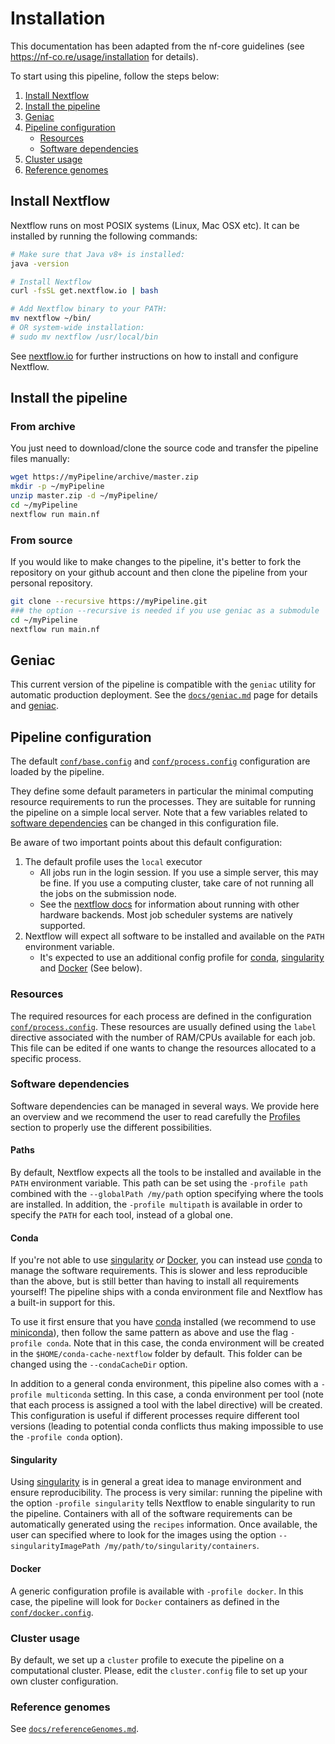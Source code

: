 # Installation

This documentation has been adapted from the nf-core guidelines
(see https://nf-co.re/usage/installation for details).

To start using this pipeline, follow the steps below:

1. [Install Nextflow](#install-nextflow)
2. [Install the pipeline](#install-the-pipeline)
3. [Geniac](#geniac)
4. [Pipeline configuration](#pipeline-configuration)
    * [Resources](#resources)
    * [Software dependencies](#software-dependencies)
5. [Cluster usage](#cluster-usage)
6. [Reference genomes](#reference-genomes)

## Install Nextflow

Nextflow runs on most POSIX systems (Linux, Mac OSX etc). It can be installed by running the following commands:

```bash
# Make sure that Java v8+ is installed:
java -version

# Install Nextflow
curl -fsSL get.nextflow.io | bash

# Add Nextflow binary to your PATH:
mv nextflow ~/bin/
# OR system-wide installation:
# sudo mv nextflow /usr/local/bin
```

See [nextflow.io](https://www.nextflow.io/) for further instructions on how to install and configure Nextflow.

## Install the pipeline

### From archive

You just need to download/clone the source code and transfer the pipeline files manually:

```bash
wget https://myPipeline/archive/master.zip
mkdir -p ~/myPipeline
unzip master.zip -d ~/myPipeline/
cd ~/myPipeline
nextflow run main.nf
```

### From source

If you would like to make changes to the pipeline, it's better to fork the repository on your github account and then clone the pipeline from your personal repository.

```bash
git clone --recursive https://myPipeline.git
### the option --recursive is needed if you use geniac as a submodule
cd ~/myPipeline
nextflow run main.nf
```

## Geniac

This current version of the pipeline is compatible with the `geniac` utility for automatic production deployment.
See the [`docs/geniac.md`](geniac.md) page for details and [geniac](https://geniac.readthedocs.io).

## Pipeline configuration

The default [`conf/base.config`](../conf/base.config) and  [`conf/process.config`](../conf/process.config) configuration are loaded by the pipeline.

They define some default parameters in particular the minimal computing resource requirements to run the processes. They are suitable for running the pipeline on a simple local server.
Note that a few variables related to [software dependencies](#software-dependencies) can be changed in this configuration file.

Be aware of two important points about this default configuration:

1. The default profile uses the `local` executor
    * All jobs run in the login session. If you use a simple server, this may be fine. 
	If you use a computing cluster, take care of not running all the jobs on the submission node.
    * See the [nextflow docs](https://www.nextflow.io/docs/latest/executor.html) for information about running with other hardware backends.
	Most job scheduler systems are natively supported.
2. Nextflow will expect all software to be installed and available on the `PATH` environment variable.
    * It's expected to use an additional config profile for [conda](https://docs.conda.io), [singularity](https://sylabs.io/guides/3.6/user-guide/) and [Docker](https://www.docker.com/) (See below).

### Resources

The required resources for each process are defined in the configuration [`conf/process.config`](../conf/process.config).
These resources are usually defined using the `label` directive associated with the number of RAM/CPUs available for each job.
This file can be edited if one wants to change the resources allocated to a specific process.

### Software dependencies

Software dependencies can be managed in several ways. We provide here an overview and we recommend the user to read carefully the [Profiles](profiles.md) section to properly use the different possibilities.

#### Paths

By default, Nextflow expects all the tools to be installed and available in the `PATH` environment variable.
This path can be set using the `-profile path` combined with the `--globalPath /my/path` option specifying where the tools are installed.
In addition, the `-profile multipath` is available in order to specify the `PATH` for each tool, instead of a global one.

#### Conda

If you're not able to use [singularity](https://sylabs.io/guides/3.6/user-guide/) _or_ [Docker](https://www.docker.com/), you can instead use [conda](https://docs.conda.io) to manage the software requirements.
This is slower and less reproducible than the above, but is still better than having to install all requirements yourself!
The pipeline ships with a conda environment file and Nextflow has a built-in support for this.

To use it first ensure that you have [conda](https://docs.conda.io) installed (we recommend to use [miniconda](https://conda.io/miniconda.html)), then follow the same pattern as above and use the flag `-profile conda`.
Note that in this case, the conda environment will be created in the `$HOME/conda-cache-nextflow` folder by default. This folder can be changed using the `--condaCacheDir` option.

In addition to a general conda environment, this pipeline also comes with a `-profile multiconda` setting. In this case, a conda environment per tool (note that each process is assigned a tool with the label directive) will be created.
This configuration is useful if different processes require different tool versions (leading to potential conda conflicts thus making impossible to use the `-profile conda` option).

#### Singularity

Using [singularity](https://sylabs.io/guides/3.6/user-guide/) is in general a great idea to manage environment and ensure reproducibility.
The process is very similar: running the pipeline with the option `-profile singularity` tells Nextflow to enable singularity to run the pipeline. 
Containers with all of the software requirements can be automatically generated using the `recipes` information.
Once available, the user can specified where to look for the images using the option `--singularityImagePath /my/path/to/singularity/containers`.

#### Docker

A generic configuration profile is available with `-profile docker`.
In this case, the pipeline will look for `Docker` containers as defined in the [`conf/docker.config`](conf/docker.config).

### Cluster usage

By default, we set up a `cluster` profile to execute the pipeline on a computational cluster.
Please, edit the `cluster.config` file to set up your own cluster configuration.

### Reference genomes

See [`docs/referenceGenomes.md`](referenceGenomes.md).
